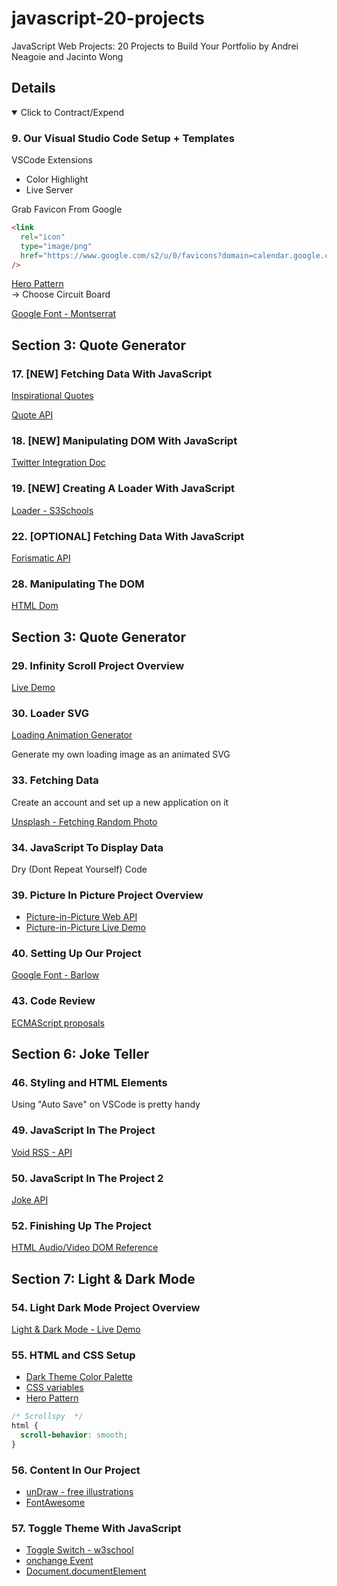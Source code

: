 # javascript-20-projects

JavaScript Web Projects: 20 Projects to Build Your Portfolio by Andrei Neagoie and Jacinto Wong

## Details

<details open>
  <summary>Click to Contract/Expend</summary>

### 9. Our Visual Studio Code Setup + Templates

VSCode Extensions

- Color Highlight
- Live Server

Grab Favicon From Google

```html
<link
  rel="icon"
  type="image/png"
  href="https://www.google.com/s2/u/0/favicons?domain=calendar.google.com"
/>
```

[Hero Pattern](https://www.heropatterns.com/)\
-> Choose Circuit Board

[Google Font - Montserrat](https://fonts.google.com/specimen/Montserrat)

## Section 3: Quote Generator

### 17. [NEW] Fetching Data With JavaScript

[Inspirational Quotes](https://quotes-react.netlify.app/)

[Quote API](https://type.fit/api/quotes)

### 18. [NEW] Manipulating DOM With JavaScript

[Twitter Integration Doc](https://developer.twitter.com/en/docs/twitter-for-websites/tweet-button/guides/web-intent)

### 19. [NEW] Creating A Loader With JavaScript

[Loader - S3Schools](https://www.w3schools.com/howto/howto_css_loader.asp)

### 22. [OPTIONAL] Fetching Data With JavaScript

[Forismatic API](https://forismatic.com/en/api/)

### 28. Manipulating The DOM

[HTML Dom](https://htmldom.dev/)

## Section 3: Quote Generator

### 29. Infinity Scroll Project Overview

[Live Demo](https://jacintodesign.github.io/infinite-scroll/)

### 30. Loader SVG

[Loading Animation Generator](https://loading.io/)

Generate my own loading image as an animated SVG

### 33. Fetching Data

Create an account and set up a new application on it

[Unsplash - Fetching Random Photo](https://unsplash.com/documentation#get-a-random-photo)

### 34. JavaScript To Display Data

Dry (Dont Repeat Yourself) Code

### 39. Picture In Picture Project Overview

- [Picture-in-Picture Web API](https://css-tricks.com/an-introduction-to-the-picture-in-picture-web-api/)
- [Picture-in-Picture Live Demo](https://jacintodesign.github.io/picture-in-picture/)

### 40. Setting Up Our Project

[Google Font - Barlow](https://fonts.google.com/specimen/Barlow?query=barlow#standard-styles)

### 43. Code Review

[ECMAScript proposals](https://github.com/tc39/proposals)

## Section 6: Joke Teller

### 46. Styling and HTML Elements

Using "Auto Save" on VSCode is pretty handy

### 49. JavaScript In The Project

[Void RSS - API](http://www.voicerss.org/api/)

### 50. JavaScript In The Project 2

[Joke API](https://sv443.net/jokeapi/v2/)

### 52. Finishing Up The Project

[HTML Audio/Video DOM Reference](https://www.w3schools.com/tags/ref_av_dom.asp)

## Section 7: Light & Dark Mode

### 54. Light Dark Mode Project Overview

[Light & Dark Mode - Live Demo](https://jacintodesign.github.io/light-dark-mode/)

### 55. HTML and CSS Setup

- [Dark Theme Color Palette](https://blog.prototypr.io/how-to-design-a-dark-theme-for-your-android-app-3daeb264637)
- [CSS variables](https://developer.mozilla.org/en-US/docs/Web/CSS/Using_CSS_custom_properties)
- [Hero Pattern](https://www.heropatterns.com/)

```css
/* Scrollspy  */
html {
  scroll-behavior: smooth;
}
```

### 56. Content In Our Project

- [unDraw - free illustrations](https://undraw.co/illustrations)
- [FontAwesome](https://fontawesome.com/v5.15/icons?d=gallery&p=2&m=free)

### 57. Toggle Theme With JavaScript

- [Toggle Switch - w3school](https://www.w3schools.com/howto/howto_css_switch.asp)
- [onchange Event](https://www.w3schools.com/jsref/event_onchange.asp)
- [Document.documentElement](https://developer.mozilla.org/en-US/docs/Web/API/Document/documentElement)
</details>
